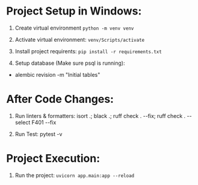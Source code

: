 # Project Setup in Windows:
1. Create virtual environment
`python -m venv venv`

2. Activate virtual environment:
`venv/Scripts/activate`

3. Install project requirents:
`pip install -r requirements.txt`

4. Setup database (Make sure psql is running):
- alembic revision -m "Initial tables"

# After Code Changes:
1. Run linters & formatters:
isort .; black .; ruff check . --fix; ruff check . --select F401 --fix

2. Run Test:
pytest -v

# Project Execution:
1. Run the project:
`uvicorn app.main:app --reload` 
